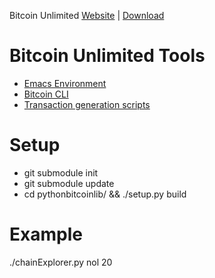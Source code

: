 Bitcoin Unlimited [Website](https://www.bitcoinunlimited.info)  | [Download](https://www.bitcoinunlimited.info/download)


Bitcoin Unlimited Tools
=====================================

* [Emacs Environment](elisp/README.md)
* [Bitcoin CLI](btccli/README.md)
* [Transaction generation scripts](scripts.md)

Setup
====================

- git submodule init
- git submodule update
- cd pythonbitcoinlib/ && ./setup.py build


Example
====================

./chainExplorer.py nol 20
